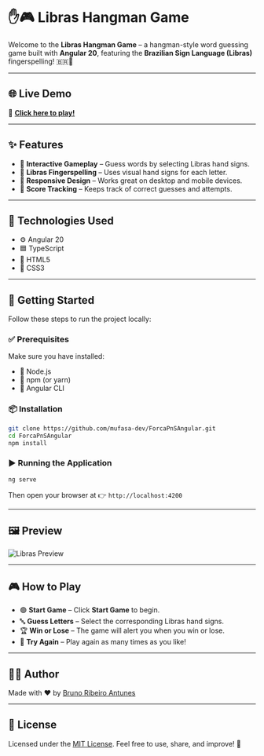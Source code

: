 # ✋🎮 Libras Hangman Game

Welcome to the **Libras Hangman Game** – a hangman-style word guessing game built with **Angular 20**, featuring the **Brazilian Sign Language (Libras)** fingerspelling! 🇧🇷🤟

---

## 🌐 Live Demo

🔗 [**Click here to play!**](https://mufasa-dev.github.io/ForcaPnSAngular/)  

---

## ✨ Features

- 🧠 **Interactive Gameplay** – Guess words by selecting Libras hand signs.
- 🤟 **Libras Fingerspelling** – Uses visual hand signs for each letter.
- 📱 **Responsive Design** – Works great on desktop and mobile devices.
- 🧮 **Score Tracking** – Keeps track of correct guesses and attempts.

---

## 🧰 Technologies Used

- ⚙️ Angular 20  
- 🟦 TypeScript  
- 🧱 HTML5  
- 🎨 CSS3

---

## 🚀 Getting Started

Follow these steps to run the project locally:

### ✅ Prerequisites

Make sure you have installed:

- 🔸 Node.js  
- 🔸 npm (or yarn)  
- 🔸 Angular CLI

### 📦 Installation

```bash
git clone https://github.com/mufasa-dev/ForcaPnSAngular.git
cd ForcaPnSAngular
npm install
````

### ▶️ Running the Application

```bash
ng serve
```

Then open your browser at 👉 `http://localhost:4200`

---

## 🖼️ Preview

![Libras Preview](https://i.ibb.co/TD7P5wD8/imagem-2025-03-27-001051009.png)

---

## 🎮 How to Play

* 🟢 **Start Game** – Click **Start Game** to begin.
* 🔤 **Guess Letters** – Select the corresponding Libras hand signs.
* 🏆 **Win or Lose** – The game will alert you when you win or lose.
* 🔁 **Try Again** – Play again as many times as you like!

---

## 👨‍💻 Author

Made with ❤️ by [Bruno Ribeiro Antunes](https://github.com/mufasa-dev)

---

## 📄 License

Licensed under the [MIT License](LICENSE).
Feel free to use, share, and improve! 🙌
